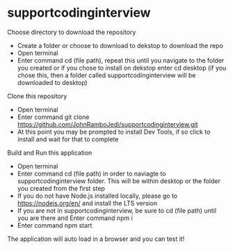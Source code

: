 # supportcodinginterview

Choose directory to download the repository
  * Create a folder or choose to download to dekstop to download the repo
  * Open terminal
  * Enter command cd (file path), repeat this until you navigate to the folder you created or if you chose to install on      dekstop enter cd desktop (if you chose this, then a folder called supportcodinginterview will be downloaded to desktop)

Clone this repository
  * Open terminal 
  * Enter command git clone https://github.com/JohnRamboJedi/supportcodinginterview.git
  * At this point you may be prompted to install Dev Tools, if so click to install and wait for that to complete

Build and Run this application 
  * Open terminal
  * Enter command cd (file path) in order to naviagte to supportcodinginterview folder. This will be within desktop or the folder you created from the first step
  * If you do not have Node.js installed locally, please go to https://nodejs.org/en/ and install the LTS version
  * If you are not in supportcodinginterview, be sure to cd (file path) until you are there and Enter command npm i
  * Enter command npm start
  
The application will auto load in a browser and you can test it!
